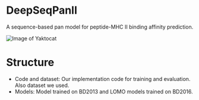 # DeepSeqPanII
A sequence-based pan model for peptide-MHC II binding affinity prediction.

![Image of Yaktocat](https://octodex.github.com/images/yaktocat.png)

# Structure
- Code and dataset: Our implementation code for training and evaluation. Also dataset we used.
- Models: Model trained on BD2013 and LOMO models trained on BD2016.
